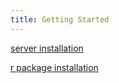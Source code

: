 ```yaml
---
title: Getting Started
---
```


[server installation](../server_installation)

[r package installation](../r_package_installation)